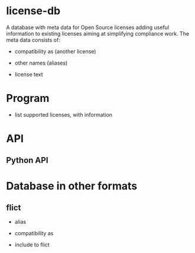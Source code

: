 # license-db

A database with meta data for Open Source licenses adding useful information to existing licenses aiming at simplifying compliance work. The meta data consists of:

* compatibility as (another license)

* other names (aliases)

* license text

# Program

* list supported licenses, with information

# API

## Python API

# Database in other formats

## flict

* alias

* compatibility as

* include to flict